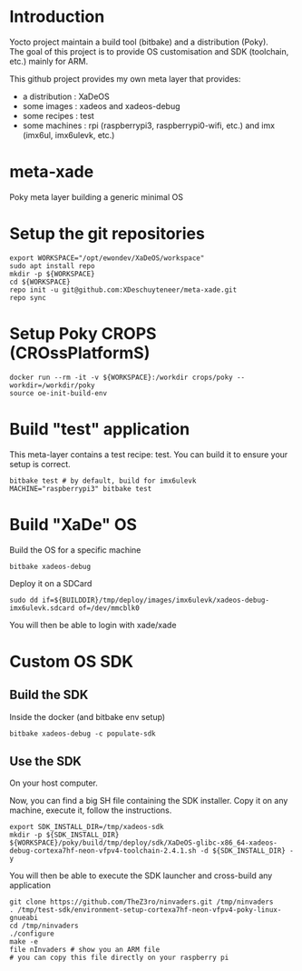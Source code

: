 # Introduction
Yocto project maintain a build tool (bitbake) and a distribution (Poky).<br/>
The goal of this project is to provide OS customisation and SDK (toolchain, etc.) mainly for ARM.<br/>

This github project provides my own meta layer that provides:
* a distribution : XaDeOS
* some images : xadeos and xadeos-debug
* some recipes : test
* some machines : rpi (raspberrypi3, raspberrypi0-wifi, etc.) and imx (imx6ul, imx6ulevk, etc.)

# meta-xade
Poky meta layer building a generic minimal OS

# Setup the git repositories
```
export WORKSPACE="/opt/ewondev/XaDeOS/workspace"
sudo apt install repo
mkdir -p ${WORKSPACE}
cd ${WORKSPACE}
repo init -u git@github.com:XDeschuyteneer/meta-xade.git
repo sync
```

# Setup Poky CROPS (CROssPlatformS)
```
docker run --rm -it -v ${WORKSPACE}:/workdir crops/poky --workdir=/workdir/poky
source oe-init-build-env
```

# Build "test" application

This meta-layer contains a test recipe: test.
You can build it to ensure your setup is correct.

```
bitbake test # by default, build for imx6ulevk
MACHINE="raspberrypi3" bitbake test
```

# Build "XaDe" OS

Build the OS for a specific machine

```
bitbake xadeos-debug
```

Deploy it on a SDCard

```
sudo dd if=${BUILDDIR}/tmp/deploy/images/imx6ulevk/xadeos-debug-imx6ulevk.sdcard of=/dev/mmcblk0
```

You will then be able to login with xade/xade

# Custom OS SDK

## Build the SDK

Inside the docker (and bitbake env setup)

```
bitbake xadeos-debug -c populate-sdk
```

## Use the SDK

On your host computer.

Now, you can find a big SH file containing the SDK installer.
Copy it on any machine, execute it, follow the instructions.
```
export SDK_INSTALL_DIR=/tmp/xadeos-sdk
mkdir -p ${SDK_INSTALL_DIR}
${WORKSPACE}/poky/build/tmp/deploy/sdk/XaDeOS-glibc-x86_64-xadeos-debug-cortexa7hf-neon-vfpv4-toolchain-2.4.1.sh -d ${SDK_INSTALL_DIR} -y
```

You will then be able to execute the SDK launcher and cross-build any application

```
git clone https://github.com/TheZ3ro/ninvaders.git /tmp/ninvaders
. /tmp/test-sdk/environment-setup-cortexa7hf-neon-vfpv4-poky-linux-gnueabi
cd /tmp/ninvaders
./configure
make -e
file nInvaders # show you an ARM file
# you can copy this file directly on your raspberry pi
```